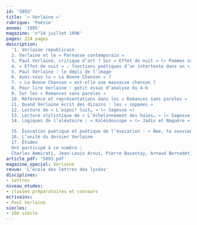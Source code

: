 ```yaml
---
id: '5093'
title: '« Verlaine »'
rubrique: 'Poésie'
annee: '1995'
magazine: 'n°14 juillet 1996'
pages: 224 pages
description: 
  '1. Verlaine républicain
  2. Verlaine et le « Parnasse contemporain »
  3. Paul Verlaine, critique d’art ? Sur « Effet de nuit » (« Poèmes saturniens »)
  4. « Effet de nuit » : fonctions poétiques d’un intertexte dans un « poème saturnien »
  5. Paul Verlaine : le dépli de l’image
  6. Avez-vous lu « La Bonne Chanson » ?
  7. « La Bonne Chanson » est-elle une mauvaise chanson ?
  8. Pour lire Verlaine : petit essai d’analyse du 4-6
  9. Sur les « Romances sans paroles »
  10. Référence et représentations dans les « Romances sans paroles »
  11. Quand Verlaine écrit des dizains : les « coppées »
  12. Lecture de « L’espoir luit… » (« Sagesse »)
  13. Lecture stylistique de « L’échelonnement des haies… » (« Sagesse »)
  14. Logiques de l’aléatoire : « Kaléidoscope » (« Jadis et Naguère »)

  15. Évocation poétique et poétique de l’évocation : « Âme, te souvient-il… ? » (« Amour »)
  16. L’unité du dernier Verlaine
  17. Études
  Ont participé à ce numéro :
  Charles Ammirati, Jean-Louis Aroui, Pierre Bazantay, Arnaud Bernadet, Jean-Pierre Bobillot, Pierre Brunel, Thierry Chaucheyras, Benoît de Cornulier, Antoine Fongaro, Marc Gontard, Jean-Michel Gouvard, Emmanuelle Laurent, Steve Murphy, Hun-Chil Nicolas, Joseph Sanchez et Jean-Luc Steinmetz'
article_pdf: '5093.pdf'
magazine_special: Verlaine
revue: 'L’école des lettres des lycées'
disciplines:
- lettres
niveau_etudes:
- classes préparatoires et concours
ecrivains:
- Paul Verlaine
siecles:
- 19e siècle
---
```

